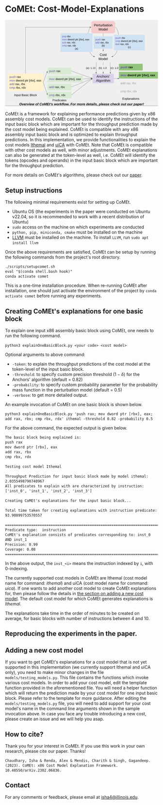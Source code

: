 # CoMEt: Cost-Model-Explanations

![Overview of CoMEt's workflow](figures/image.png)


CoMEt is a framework for explaining performance predictions given by x86 assembly cost models. CoMEt can be used to identify the instructions of the input basic block which are important for the throughput prediction made by the cost model being explained. CoMEt is compatible with any x86 assembly input basic block and is optimized to explain throughput predictions. In this implementation, we provide functionalities to explain the cost models [Ithemal](https://github.com/ithemal/Ithemal) and [uiCA](https://github.com/andreas-abel/uiCA) with CoMEt. Note that CoMEt is compatible with other cost models as well, with minor adjustments. 
CoMEt explanations can also be generated at the token-level as well, i.e. CoMEt will identify the tokens (opcodes and operands) in the input basic block which are important for the throughput prediction. 

For more details on CoMEt's algorithms, please check out our [paper](https://arxiv.org/abs/2302.06836).

## Setup instructions

[//]: # (CoMEt can be set up using two possible setup options, with &#40;recommended&#41; and without the use of Docker.)

[//]: # ()
[//]: # (### Setup using Docker)

[//]: # (If one chooses to use Docker to setup CoMEt, one needs to ensure that Docker is installed on the machine running the experiments. More details on installing Docker can be found at https://docs.docker.com/get-docker/. After installation of Docker, one just needs to run the following set of commands from the project's root directory. )

[//]: # (```)

[//]: # (cd docker/)

[//]: # (sudo docker build -t comet ../)

[//]: # (cd ../)

[//]: # (```)

[//]: # ()
[//]: # (### Setup without Docker)

[//]: # (If one chooses the setup option without Docker, then one must ensure the following requirements.)
The following minimal requirements exist for setting up CoMEt. 
- Ubuntu OS (the experiments in the paper were conducted on Ubuntu v22.04, so it is recommended to work with a recent distribution of Ubuntu)
- `sudo` access on the machine on which experiments are conducted
- `python, pip, miniconda, cmake` must be installed on the machine
- [LLVM](https://llvm.org/) must be installed on the machine. To install `LLVM`, run `sudo apt install llvm`

Once the above requirements are satisfied, CoMEt can be setup by running the following commands from the project's root directory. 

```
./scripts/setupcomet.sh
eval "$(conda shell.bash hook)"
conda activate comet
```

This is a one-time installation procedure. When re-running CoMEt after installation, one should just activate the environment of the project by `conda activate comet` before running any experiments. 

## Creating CoMEt's explanations for one basic block
To explain one input x86 assembly basic block using CoMEt, one needs to run the following command. 

```python3 explainOneBasicBlock.py <your code> <cost model>```

Optional arguments to above command:
- `-token`: to explain the throughput predictions of the cost model at the token-level of the input basic block.
- `-threshold`: to specify custom precision threshold $(1-\delta)$ for the Anchors' algorithm (default = 0.82)
- `-probability`: to specify custom probability parameter for the probability mass function in the perturbation model (default = 0.5)
- `-verbose`: to get more detailed output.

An example invocation of CoMEt on one basic block is shown below. 

```
python3 explainOneBasicBlock.py 'push rax; mov dword ptr [rbx], eax; add rax, rbx; cmp rbx, rdx' ithemal -threshold 0.82 -probability 0.5
```

For the above command, the expected output is given below. 
```
The basic block being explained is:
push rax
mov dword ptr [rbx], eax
add rax, rbx
cmp rbx, rdx

Testing cost model Ithemal

Throughput Prediction for input basic block made by model ithemal: 2.0355498790740967
All predicates to explain with are characterized by instruction:  ['inst_0', 'inst_1', 'inst_2', 'inst_3']

Creating CoMEt's explanations for the input basic block...

Total time taken for creating explanations with instruction predicate: 93.90899753570557

====================================================================================================
Predicate type:  instruction
CoMEt's explanation consists of predicates corresponding to: inst_0 AND inst_1
Precision: 0.99
Coverage: 0.08
====================================================================================================
```
In the above output, the `inst_<i>` means the instruction indexed by `i`, with 0-indexing. 

The currently supported cost models in CoMEt are Ithemal (cost model name for command: _ithemal_) and uiCA (cost model name for command: _uica_). If one wants to add another cost model to create CoMEt explanations for, then please follow the details in [the section on adding a new cost model](##adding-a-new-cost-model). 
The default cost model for which CoMEt generates explanations is _Ithemal_. 

The explanations take time in the order of minutes to be created on average, for basic blocks with number of instructions between 4 and 10. 

## Reproducing the experiments in the paper.


## Adding a new cost model
If you want to get CoMEt's explanations for a cost model that is not yet supported in this implementation (we currently support Ithemal and uiCA only), you need to make minor changes in the file `models/testing_models.py`. This file contains the functions which invoke various cost models. In order to add your cost model, edit the template function provided in the aforementioned file. You will need a helper function which will return the prediction made by your cost model for one input basic block. Please refer to the template for more guidance. After editing the `models/testing_models.py` file, you will need to add support for your cost model's name in the command line arguments shown in the sample invocation above. In case you face any trouble introducing a new cost, please create an issue and we will help you asap. 

## How to cite?
Thank you for your interest in CoMEt. If you use this work in your own research, please cite our paper. Thanks!
```
Chaudhary, Isha & Renda, Alex & Mendis, Charith & Singh, Gagandeep. (2023). CoMEt: x86 Cost Model Explanation Framework. 10.48550/arXiv.2302.06836. 
```

## Contact
For any comments or feedback, please email at isha4@illinois.edu.
